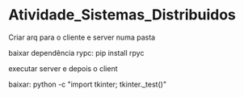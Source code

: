 # Atividade_Sistemas_Distribuidos

Criar arq para o cliente e server numa pasta

baixar dependência rypc: pip install rpyc

executar server e depois o client

baixar: python -c "import tkinter; tkinter._test()"

